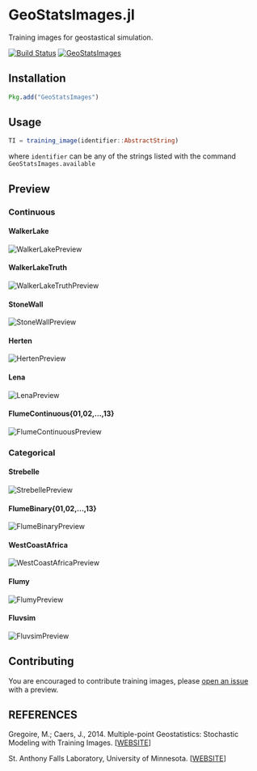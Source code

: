 GeoStatsImages.jl
=================

Training images for geostastical simulation.

[![Build Status](https://travis-ci.org/juliohm/GeoStatsImages.jl.svg?branch=master)](https://travis-ci.org/juliohm/GeoStatsImages.jl)
[![GeoStatsImages](http://pkg.julialang.org/badges/GeoStatsImages_0.4.svg)](http://pkg.julialang.org/?pkg=GeoStatsImages&ver=0.4)

Installation
------------

```julia
Pkg.add("GeoStatsImages")
```

Usage
-----

```julia
TI = training_image(identifier::AbstractString)
```
where `identifier` can be any of the strings listed with the command `GeoStatsImages.available`

Preview
-------

### Continuous

#### WalkerLake
![WalkerLakePreview](src/data/WalkerLake.png)

#### WalkerLakeTruth
![WalkerLakeTruthPreview](src/data/WalkerLakeTruth.png)

#### StoneWall
![StoneWallPreview](src/data/StoneWall.png)

#### Herten
![HertenPreview](src/data/Herten.png)

#### Lena
![LenaPreview](src/data/Lena.png)

#### FlumeContinuous{01,02,...,13}
![FlumeContinuousPreview](src/data/FlumeContinuous.png)

### Categorical

#### Strebelle
![StrebellePreview](src/data/Strebelle.png)

#### FlumeBinary{01,02,...,13}
![FlumeBinaryPreview](src/data/FlumeBinary.png)

#### WestCoastAfrica
![WestCoastAfricaPreview](src/data/WestCoastAfrica.png)

#### Flumy
![FlumyPreview](src/data/Flumy.png)

#### Fluvsim
![FluvsimPreview](src/data/Fluvsim.png)

Contributing
------------

You are encouraged to contribute training images, please [open an issue](https://github.com/juliohm/GeoStatsImages.jl/issues) with a preview.

REFERENCES
----------

Gregoire, M.; Caers, J., 2014. Multiple-point Geostatistics: Stochastic Modeling with Training Images. [[WEBSITE](http://trainingimages.org)]

St. Anthony Falls Laboratory, University of Minnesota. [[WEBSITE](https://www.esci.umn.edu/orgs/seds/Sedi_Research.htm)]
